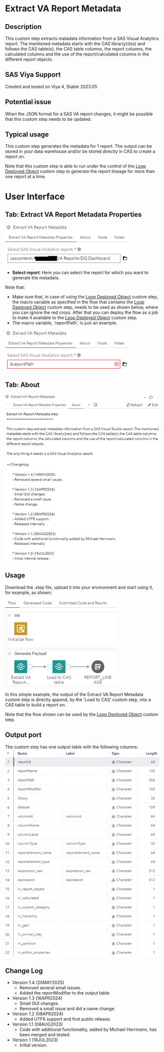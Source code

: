# Extract VA Report Metadata

## Description

This custom step extracts matadata information from a SAS Visual Analytics report. The mentioned metadata starts with the CAS librar(y)(ies) and follows the CAS table(s), the CAS table columns, the report columns, the calculated columns and the use of the report/calculated columns in the different report objects.

## SAS Viya Support

Created and tested on Viya 4, Stable 2023.05

## Potential issue

When the JSON format for a SAS VA report changes, it might be possible that this custom step needs to be updated.

## Typical usage

This custom step generates the metadata for 1 report. The output can be stored in your data warehouse and/or be stored directly in CAS to create a report on.

Note that this custom step is able to run under the control of the [Loop Deployed Object](../Loop%20Deployed%20Object/README.md) custom step to generate the report lineage for more than one report at a time.

# User Interface

## Tab: Extract VA Report Metadata Properties

![Properties](img/UI_Properties.PNG)

- **Select report**: Here you can select the report for which you want to generate the metadata.

Note that: 
- Make sure that, in case of using the [Loop Deployed Object](../Loop%20Deployed%20Object/README.md) custom step, the macro variable as specified in the flow that contains the [Loop Deployed Object](../Loop%20Deployed%20Object/README.md) custom step, needs to be used as shown below, where you can ignore the red cross. After that you can deploy the flow as a job to make it available to the [Loop Deployed Object](../Loop%20Deployed%20Object/README.md) custom step.
- The macro variable, 'reportPath', is just an example.

![macro variable](img/UI_Properties_01.PNG)

## Tab: About
![About](img/UI_About.PNG)

## Usage

Download the .step file, upload it into your environment and start using it, for example, as shown:

![usage](img/Usage_01.PNG)

In this simple example, the output of the Extract VA Report Metadata custom step is directly append, by the 'Load to CAS' custom step, into a CAS table to build a report on.

Note that the flow shown can be used by the [Loop Deployed Object](../Loop%20Deployed%20Object/README.md) custom step.

## Output port

The custom step has one output table with the following columns:
![output](img/Output%20port.PNG)

## Change Log

* Version 1.4 (20MAY2025)
    * Removed several small issues.
    * Added the reportModifier to the output table.
* Version 1.3 (16APR2024)
    * Small GUI changes.
    * Removed a small issue and did a name change.
* Version 1.2 (08APR2024)
    * Added UTF8 support and first public release.
* Version 1.1 (08AUG2023)
    * Code with additional functionality, added by Michael Herrmann, has been merged and tested.
* Version 1 (18JUL2023)
    * Initial version.